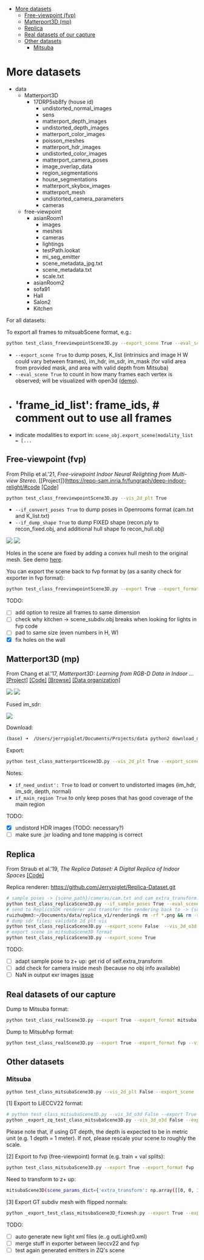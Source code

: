 <!--ts-->
- [More datasets](#more-datasets)
  - [Free-viewpoint (fvp)](#free-viewpoint-fvp)
  - [Matterport3D (mp)](#matterport3d-mp)
  - [Replica](#replica)
  - [Real datasets of our capture](#real-datasets-of-our-capture)
  - [Other datasets](#other-datasets)
    - [Mitsuba](#mitsuba)

<!-- Created by https://github.com/ekalinin/github-markdown-toc -->
<!-- Added by: jerrypiglet, at: Mon Feb 13 02:05:56 PST 2023 -->

<!--te-->

# More datasets

- data
  - Matterport3D
    - 17DRP5sb8fy (house id)
        - undistorted_normal_images
        - sens
        - matterport_depth_images
        - undistorted_depth_images
        - matterport_color_images
        - poisson_meshes
        - matterport_hdr_images
        - undistorted_color_images
        - matterport_camera_poses
        - image_overlap_data
        - region_segmentations
        - house_segmentations
        - matterport_skybox_images
        - matterport_mesh
        - undistorted_camera_parameters
        - cameras
  - free-viewpoint
      - asianRoom1
          - images
          - meshes
          - cameras
          - lightings
          - testPath.lookat
          - mi_seg_emitter
          - scene_metadata_jpg.txt
          - scene_metadata.txt
          - scale.txt
      - asianRoom2
      - sofa91
      - Hall
      - Salon2
      - Kitchen

For all datasets:

To export all frames to mitsuabScene format, e.g.:

``` bash
python test_class_freeviewpointScene3D.py --export_scene True --eval_scene True
```

- `--export_scene True` to dump poses, K_list (intrinsics and image H W could vary between frames), im_hdr, im_sdr, im_mask (for valid area from provided mask, and area with valid depth from Mitsuba)
- `--eval_scene True` to count in how many frames each vertex is observed; will be visualized with open3d ([demo](images/)).
- # 'frame_id_list': frame_ids, # comment out to use all frames
- indicate modalities to export in: `scene_obj.export_scene(modality_list = [...`

## Free-viewpoint (fvp)

From Philip et al.'21, *Free-viewpoint Indoor Neural Relighting from Multi-view Stereo*. [[Project]](https://repo-sam.inria.fr/fungraph/deep-indoor-relight/#code [[Code]](https://gitlab.inria.fr/sibr/projects/indoor_relighting)

``` bash
python test_class_freeviewpointScene3D.py --vis_2d_plt True
```
- `--if_convert_poses True` to dump poses in Openrooms format (cam.txt and K_list.txt)
- `--if_dump_shape True` to dump FIXED shape (recon.ply to recon_fixed.obj, and additional hull shape fo recon_hull.obj)

![](images/demo_freeviewpoint_o3d.png)
![](images/demo_freeviewpoint_plt_2d.png)

Holes in the scene are fixed by adding a convex hull mesh to the original mesh. See demo [here](images/demo_freeviewpoint_salon_viewcount.png).

You can export the scene back to fvp format by (as a sanity check for exporter in fvp format):

``` bash
python test_class_freeviewpointScene3D.py --export True --export_format fvp --vis_3d_o3d False --force
```

TODO:
- [ ] add option to resize all frames to same dimension
- [ ] check why kitchen -> scene_subdiv.obj breaks when looking for lights in fvp code
- [ ] pad to same size (even numbers in H, W)
- [x] fix holes on the wall
  
## Matterport3D (mp)

From Chang et al.'17, *Matterport3D: Learning from RGB-D Data in Indoor ...* [[Project]](https://niessner.github.io/Matterport/) [[Code]](https://github.com/niessner/Matterport) [[Browse]](https://aspis.cmpt.sfu.ca/scene-toolkit/scans/matterport3d/houses) [[Data organization]](https://github.com/niessner/Matterport/blob/master/data_organization.md)

![](images/demo_matterport_plt_2d.png)
![](images/demo_matterport_plt_2d_overlay.png)

Fused im_sdr:

![](images/images/demo_eval_scene_shapes-rgb_sdr-matterport.png)

Download:

``` bash
(base) ➜  /Users/jerrypiglet/Documents/Projects/data python2 download_mp.py -o Matterport3D --id 2t7WUuJeko7
```
Export: 

``` bash
python test_class_matterportScene3D.py --vis_2d_plt True --export_scene True --eval_scene True
```

Notes:
- `if_need_undist': True` to load or convert to undistorted images (im_hdr, im_sdr, depth, normal)
- `if_main_region True` to only keep poses that has good coverage of the main region

TODO:
- [x] undistord HDR images (TODO: necessary?)
- [ ] make sure .jxr loading and tone mapping is correct

## Replica

From Straub et al.'19, *The Replica Dataset: A Digital Replica of Indoor Spaces* [[Code]](https://github.com/facebookresearch/Replica-Dataset)

Replica renderer: https://github.com/Jerrypiglet/Replica-Dataset.git

``` bash
# sample poses -> {scene_path}/cameras/cam.txt and cam_extra_transform.txt (for ReplicaSDK renderer)
python test_class_replicaScene3D.py --if_sample_poses True --eval_scene True
# send to ReplicaSDK renderer and transfer the rendering back to -> {scene_path}/rendering
ruizhu@mm3:~/Documents/data/replica_v1/rendering$ rm -rf *.png && rm -rf *.exr && /home/ruizhu/Documents/Projects/Replica-Dataset/build/ReplicaSDK/ReplicaRenderer ~/Documents/data/replica_v1/office_0/mesh.ply ~/Documents/data/replica_v1/office_0/textures/  ~/Documents/data/replica_v1/room_0/glass.sur /home/ruizhu/Documents/Projects/Replica-Dataset/cam_extra_transform.txt /home/ruizhu/Documents/Projects/Replica-Dataset/intrinsic_mitsubaScene.txt
# dump sdr files; validate 2d plt vis
python test_class_replicaScene3D.py --export_scene False  --vis_3d_o3d True --vis_2d_plt True --eval_scene True
# export scene in mitsubaScene3D format
python test_class_replicaScene3D.py --export_scene True
```

TODO: 
- [ ] adapt sample pose to z+ up: get rid of self.extra_transform
- [ ] add check for camera inside mesh (because no obj info available)
- [ ] NaN in output exr images [issue](https://github.com/facebookresearch/Replica-Dataset/issues/19)

## Real datasets of our capture

Dump to Mitsuba format:
``` bash
python test_class_realScene3D.py --export True --export_format mitsuba --vis_3d_o3d True --force
```

Dump to Mitsubfvp format:
``` bash
python test_class_realScene3D.py --export True --export_format fvp --vis_3d_o3d True --force
```

## Other datasets

### Mitsuba
``` bash
python test_class_mitsubaScene3D.py --vis_2d_plt False --export_scene --vis_3d_o3d False --split train # (or val; but train first)
```

[1] Export to LiECCV22 format:

``` bash
# python test_class_mitsubaScene3D.py --vis_3d_o3d False --export True --export_format lieccv22 --split val --force True
python _export_zq_test_class_mitsubaScene3D.py --vis_3d_o3d False --export True --export_format lieccv22 --split val --force True
```

Please note that, if using GT depth, the depth is expected to be in metric unit (e.g. 1 depth = 1 meter). If not, please rescale your scene to roughly the scale.

[2] Export to fvp (free-viewpoint) format (e.g. train + val splits):

``` bash
python test_class_mitsubaScene3D.py --export True --export_format fvp --vis_3d_o3d False --force --vis_2d_plt False --split val --eval_scene
```

Need to transform to z+ up:
``` bash
mitsubaScene3D(scene_params_dict={'extra_transform': np.array([[0, 0, 1], [1, 0, 0], [0, 1, 0]], dtype=np.float32),  # z=y, y=x, x=z
```

[3] Export GT subdiv mesh with flipped normals:

``` bash
python _export_test_class_mitsubaScene3D_fixmesh.py --export True --export_format fvp --vis_3d_o3d True --vis_2d_plt False --split train --eval_scene --export_appendix _resample --if_sample_poses True
```

TODO:
- [ ] auto generate new light xml files (e..g outLight0.xml)
- [ ] merge stuff in exporter between lieccv22 and fvp
- [ ] test again generated emitters in ZQ's scene